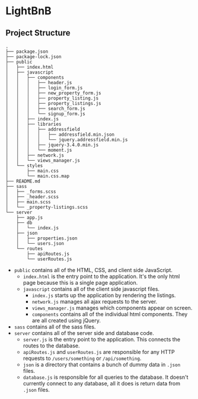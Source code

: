 # LightBnB

## Project Structure

```
.
├── package.json
├── package-lock.json
├── public
│   ├── index.html
│   ├── javascript
│   │   ├── components
│   │   │   ├── header.js
│   │   │   ├── login_form.js
│   │   │   ├── new_property_form.js
│   │   │   ├── property_listing.js
│   │   │   ├── property_listings.js
│   │   │   ├── search_form.js
│   │   │   └── signup_form.js
│   │   ├── index.js
│   │   ├── libraries
│   │   │   ├── addressfield
│   │   │   │   ├── addressfield.min.json
│   │   │   │   └── jquery.addressfield.min.js
│   │   │   ├── jquery-3.4.0.min.js
│   │   │   └── moment.js
│   │   ├── network.js
│   │   └── views_manager.js
│   └── styles
│       ├── main.css
│       └── main.css.map
├── README.md
├── sass
│   ├── _forms.scss
│   ├── _header.scss
│   ├── main.scss
│   └── _property-listings.scss
└── server
    ├── app.js
    ├── db
    │   └── index.js
    ├── json
    │   ├── properties.json
    │   └── users.json
    └── routes
        ├── apiRoutes.js
        └── userRoutes.js
```

* `public` contains all of the HTML, CSS, and client side JavaScript. 
  * `index.html` is the entry point to the application. It's the only html page because this is a single page application.
  * `javascript` contains all of the client side javascript files.
    * `index.js` starts up the application by rendering the listings.
    * `network.js` manages all ajax requests to the server.
    * `views_manager.js` manages which components appear on screen.
    * `components` contains all of the individual html components. They are all created using jQuery.
* `sass` contains all of the sass files. 
* `server` contains all of the server side and database code.
  * `server.js` is the entry point to the application. This connects the routes to the database.
  * `apiRoutes.js` and `userRoutes.js` are responsible for any HTTP requests to `/users/something` or `/api/something`. 
  * `json` is a directory that contains a bunch of dummy data in `.json` files.
  * `database.js` is responsible for all queries to the database. It doesn't currently connect to any database, all it does is return data from `.json` files.